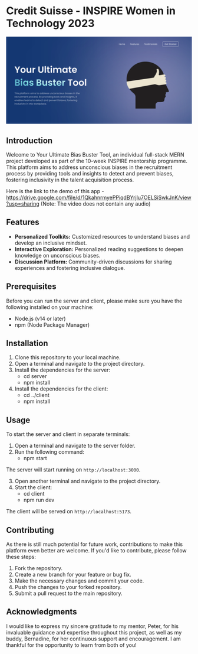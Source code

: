 # Credit Suisse - INSPIRE Women in Technology 2023

![Sneak Peek](./client/src/assets/demo.png)

## Introduction

Welcome to Your Ultimate Bias Buster Tool, an individual full-stack MERN project developed as part of the 10-week INSPIRE mentorship programme. This platform aims to address unconscious biases in the recruitment process by providing tools and insights to detect and prevent biases, fostering inclusivity in the talent acquisition process. <br>

Here is the link to the demo of this app - https://drive.google.com/file/d/1QkahnrmyePPiqdBYrjlu7OELSiSwkJnK/view?usp=sharing (Note: The video does not contain any audio)

## Features

- **Personalized Toolkits:** Customized resources to understand biases and develop an inclusive mindset.
- **Interactive Exploration:** Personalized reading suggestions to deepen knowledge on unconscious biases.
- **Discussion Platform:** Community-driven discussions for sharing experiences and fostering inclusive dialogue.

## Prerequisites

Before you can run the server and client, please make sure you have the following installed on your machine:

- Node.js (v14 or later)
- npm (Node Package Manager)

## Installation

1. Clone this repository to your local machine.
2. Open a terminal and navigate to the project directory.
3. Install the dependencies for the server:
    - cd server
    - npm install
4. Install the dependencies for the client:
    - cd ../client
    - npm install


## Usage

To start the server and client in separate terminals:

1. Open a terminal and navigate to the server folder.
2. Run the following command:
    - npm start

The server will start running on `http://localhost:3000`.

3. Open another terminal and navigate to the project directory.
4. Start the client:
    - cd client
    - npm run dev

The client will be served on `http://localhost:5173`.

## Contributing

As there is still much potential for future work, contributions to make this platform even better are welcome. If you'd like to contribute, please follow these steps:

1. Fork the repository.
2. Create a new branch for your feature or bug fix.
3. Make the necessary changes and commit your code.
4. Push the changes to your forked repository.
5. Submit a pull request to the main repository.

## Acknowledgments

I would like to express my sincere gratitude to my mentor, Peter, for his invaluable guidance and expertise throughout this project, as well as my buddy, Bernadine, for her continuous support and encouragement. I am thankful for the opportunity to learn from both of you!

